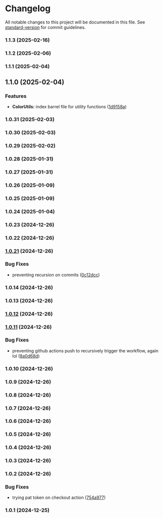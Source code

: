 # Changelog

All notable changes to this project will be documented in this file. See [standard-version](https://github.com/conventional-changelog/standard-version) for commit guidelines.

### 1.1.3 (2025-02-16)

### 1.1.2 (2025-02-06)

### 1.1.1 (2025-02-04)

## 1.1.0 (2025-02-04)


### Features

* **ColorUtils:** index barrel file for utility functions ([1d9158a](https://github.com/LuizJarduli/image-palette-extractor/commit/1d9158af45e4c2be17142e1e224d35f98817d4cb))

### 1.0.31 (2025-02-03)

### 1.0.30 (2025-02-03)

### 1.0.29 (2025-02-02)

### 1.0.28 (2025-01-31)

### 1.0.27 (2025-01-31)

### 1.0.26 (2025-01-09)

### 1.0.25 (2025-01-09)

### 1.0.24 (2025-01-04)

### 1.0.23 (2024-12-26)

### 1.0.22 (2024-12-26)

### [1.0.21](https://github.com/LuizJarduli/image-palette-extractor/compare/v1.0.20...v1.0.21) (2024-12-26)


### Bug Fixes

* preventing recursion on commits ([0c12dcc](https://github.com/LuizJarduli/image-palette-extractor/commit/0c12dcc05fb6c5dae2c1a2d1cf5751c391a3b596))

### 1.0.14 (2024-12-26)

### 1.0.13 (2024-12-26)

### [1.0.12](https://github.com/LuizJarduli/image-palette-extractor/compare/v1.0.11...v1.0.12) (2024-12-26)

### [1.0.11](https://github.com/LuizJarduli/image-palette-extractor/compare/v1.0.10...v1.0.11) (2024-12-26)


### Bug Fixes

* preventing github actions push to recursively trigger the workflow, again lol ([8a0d68d](https://github.com/LuizJarduli/image-palette-extractor/commit/8a0d68d7b694ce11886e7a41ba18dd370c2bceef))

### 1.0.10 (2024-12-26)

### 1.0.9 (2024-12-26)

### 1.0.8 (2024-12-26)

### 1.0.7 (2024-12-26)

### 1.0.6 (2024-12-26)

### 1.0.5 (2024-12-26)

### 1.0.4 (2024-12-26)

### 1.0.3 (2024-12-26)

### 1.0.2 (2024-12-26)


### Bug Fixes

* trying pat token on checkout action ([754a977](https://github.com/LuizJarduli/image-palette-extractor/commit/754a97700d7df75143c1b91c8971f45108cdafe1))

### 1.0.1 (2024-12-25)
